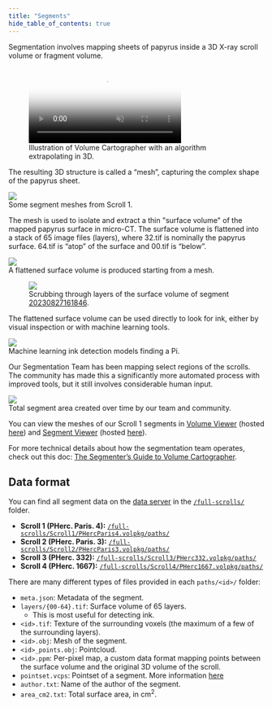 ```yaml
---
title: "Segments"
hide_table_of_contents: true
---
```


<head>
  <html data-theme="dark" />

  <meta
    name="description"
    content="A $1,000,000+ machine learning and computer vision competition"
  />

  <meta property="og:type" content="website" />
  <meta property="og:url" content="https://scrollprize.org" />
  <meta property="og:title" content="Vesuvius Challenge" />
  <meta
    property="og:description"
    content="A $1,000,000+ machine learning and computer vision competition"
  />
  <meta
    property="og:image"
    content="https://scrollprize.org/img/social/opengraph.jpg"
  />

  <meta property="twitter:card" content="summary_large_image" />
  <meta property="twitter:url" content="https://scrollprize.org" />
  <meta property="twitter:title" content="Vesuvius Challenge" />
  <meta
    property="twitter:description"
    content="A $1,000,000+ machine learning and computer vision competition"
  />
  <meta
    property="twitter:image"
    content="https://scrollprize.org/img/social/opengraph.jpg"
  />
</head>

Segmentation involves mapping sheets of papyrus inside a 3D X-ray scroll volume or fragment volume. 

<figure className="max-w-[500px]">
  <video autoPlay playsInline muted controls className="w-[100%] rounded-xl" poster="/img/tutorials/vc-extrapolation2.jpg">
    <source src="/img/tutorials/vc-extrapolation2.webm" type="video/webm"/>
    <source src="/img/tutorials/vc-extrapolation2.mp4" type="video/mp4"/>
  </video>
  <figcaption className="mt-0">Illustration of Volume Cartographer with an algorithm extrapolating in 3D.</figcaption>
</figure>

The resulting 3D structure is called a “mesh”, capturing the complex shape of the papyrus sheet.

<div className="flex flex-wrap max-w-[500px]">
  <div className="w-[100%] max-w-[400px] mb-4"><div className="overflow-hidden mb-2"><img loading="eager" src="/img/data/segmentation-animation.webp" className="w-[100%] mt-[-30px] mb-[-50px]"/></div><figcaption className="mt-[-6px]">Some segment meshes from Scroll 1.</figcaption></div>
</div>

The mesh is used to isolate and extract a thin "surface volume" of the mapped papyrus surface in micro-CT. The surface volume is flattened into a stack of 65 image files (layers), where 32.tif is nominally the papyrus surface. 64.tif is “atop” of the surface and 00.tif is “below”.

<div className="flex w-[100%]">
    <div className="w-[100%] mb-2 mr-2"><img src="/img/data/mesh2surfvol.webp" className="w-[100%]"/><figcaption className="mt-0">A flattened surface volume is produced starting from a mesh.</figcaption></div>
</div>

<figure className="max-w-[600px]">
  <img src="/img/data/surface_volume.gif"/>
  <figcaption className="mt-0">Scrubbing through layers of the surface volume of segment <a href="https://dl.ash2txt.org/full-scrolls/Scroll1/PHercParis4.volpkg/paths/20230827161846/layers/">20230827161846</a>.</figcaption>
</figure>

The flattened surface volume can be used directly to look for ink, either by visual inspection or with machine learning tools.

<div className="flex w-[100%]">
  <div className="w-[100%] mb-2 mr-2"><img src="/img/data/ML-ink-detection.webp" className="w-[100%]"/><figcaption className="mt-0">Machine learning ink detection models finding a Pi.</figcaption></div>
</div>

Our Segmentation Team has been mapping select regions of the scrolls. The community has made this a significantly more automated process with improved tools, but it still involves considerable human input. 

<div className="flex w-[100%]">
  <div className="w-[100%] mb-2 mr-2"><img src="/img/data/segment_areas.webp" className="w-[100%]"/><figcaption className="mt-0">Total segment area created over time by our team and community.</figcaption></div>
</div>

You can view the meshes of our Scroll 1 segments in [Volume Viewer](https://github.com/tomhsiao1260/vc-whiteboard/tree/demo-3) (hosted [here](http://37.19.207.113:5174)) and [Segment Viewer](https://github.com/tomhsiao1260/segment-viewer) (hosted [here](http://37.19.207.113:5173)).

For more technical details about how the segmentation team operates, check out this doc: [The Segmenter’s Guide to Volume Cartographer](https://docs.google.com/document/d/11B9Gy1gJRye_NQHphwbIxINvactUchJJsJOJi1FKrgI/edit?usp=sharing).

## Data format

You can find all segment data on the [data server](https://dl.ash2txt.org/) in the [`/full-scrolls/`](https://dl.ash2txt.org/full-scrolls/) folder.

* **Scroll 1 (PHerc. Paris. 4):** [`/full-scrolls/Scroll1/PHercParis4.volpkg/paths/`](https://dl.ash2txt.org/full-scrolls/Scroll1/PHercParis4.volpkg/paths/)
* **Scroll 2 (PHerc. Paris. 3):** [`/full-scrolls/Scroll2/PHercParis3.volpkg/paths/`](https://dl.ash2txt.org/full-scrolls/Scroll2/PHercParis3.volpkg/paths/)
* **Scroll 3 (PHerc. 332):** [`/full-scrolls/Scroll3/PHerc332.volpkg/paths/`](https://dl.ash2txt.org/full-scrolls/Scroll3/PHerc332.volpkg/paths/)
* **Scroll 4 (PHerc. 1667):** [`/full-scrolls/Scroll4/PHerc1667.volpkg/paths/`](https://dl.ash2txt.org/full-scrolls/Scroll4/PHerc1667.volpkg/paths/)

There are many different types of files provided in each `paths/<id>/` folder:
* `meta.json`: Metadata of the segment.
* `layers/{00-64}.tif`: Surface volume of 65 layers.
  * This is most useful for detecting ink.
* `<id>.tif`: Texture of the surrounding voxels (the maximum of a few of the surrounding layers).
* `<id>.obj`: Mesh of the segment.
* `<id>_points.obj`: Pointcloud.
* `<id>.ppm`: Per-pixel map, a custom data format mapping points between the surface volume and the original 3D volume of the scroll.
* `pointset.vcps`: Pointset of a segment. More information [here](https://www.kaggle.com/code/kglspl/simple-vcps-parser)
* `author.txt`: Name of the author of the segment.
* `area_cm2.txt`: Total surface area, in cm<sup>2</sup>.
